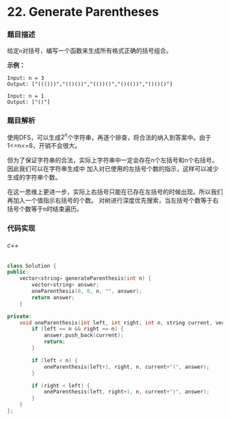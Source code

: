# 22. Generate Parentheses

### 题目描述

给定`n`对括号，编写一个函数来生成所有格式正确的括号组合。

**示例：**

```
Input: n = 3
Output: ["((()))","(()())","(())()","()(())","()()()"]

Input: n = 1
Output: ["()"]
```

### 题目解析

使用DFS，可以生成$2^n$个字符串，再逐个排查，将合法的纳入到答案中。由于1<=n<=8，开销不会很大。

但为了保证字符串的合法，实际上字符串中一定会存在n个左括号和n个右括号。因此我们可以在字符串生成中
加入对已使用的左括号个数的指示，这样可以减少生成的字符串个数。

在这一思维上更进一步，实际上右括号只能在已存在左括号的时候出现。所以我们再加入一个值指示右括号的个数。
对树进行深度优先搜索，当左括号个数等于右括号个数等于n时结束遍历。

### 代码实现

###### c++

```c++
class Solution {
public:
    vector<string> generateParenthesis(int n) {
        vector<string> answer;
        oneParenthesis(0, 0, n, "", answer);
        return answer;
    }

private:
    void oneParenthesis(int left, int right, int n, string current, vector<string>& answer) {
        if (left == n && right == n) {
            answer.push_back(current);
            return;
        }

        if (left < n) {
            oneParenthesis(left+1, right, n, current+"(", answer);
        }

        if (right < left) {
            oneParenthesis(left, right+1, n, current+")", answer);
        }
    }
};
```